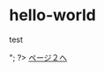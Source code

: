 # hello-world
test

<html>
    <body>
<?php
    $getcookie=$_COOKIE['value'];
    print"このページ1のクッキーの値は「".$getcookie."」です<br/>";
?>
        <a href ="page2.php">ページ２へ</a>
    </body>
</html>
